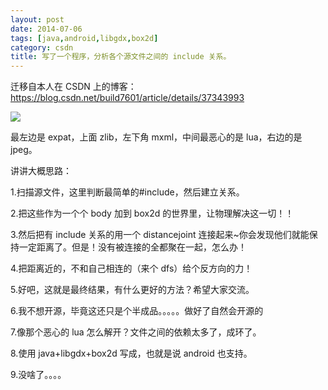 ```yaml
---
layout: post
date: 2014-07-06
tags: [java,android,libgdx,box2d]
category: csdn
title: 写了一个程序，分析各个源文件之间的 include 关系。
---
```


迁移自本人在 CSDN 上的博客：https://blog.csdn.net/build7601/article/details/37343993

![](/images/20140706162823328.png)

最左边是 expat，上面 zlib，左下角 mxml，中间最恶心的是 lua，右边的是 jpeg。

讲讲大概思路：

1.扫描源文件，这里判断最简单的#include，然后建立关系。

2.把这些作为一个个 body 加到 box2d 的世界里，让物理解决这一切！！

3.然后把有 include 关系的用一个 distancejoint 连接起来~你会发现他们就能保持一定距离了。但是！没有被连接的全都聚在一起，怎么办！

4.把距离近的，不和自己相连的（来个 dfs）给个反方向的力！

5.好吧，这就是最终结果，有什么更好的方法？希望大家交流。

6.我不想开源，毕竟这还只是个半成品。。。。。做好了自然会开源的

7.像那个恶心的 lua 怎么解开？文件之间的依赖太多了，成环了。

8.使用 java+libgdx+box2d 写成，也就是说 android 也支持。

9.没啥了。。。。